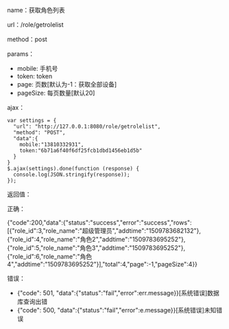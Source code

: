 name：获取角色列表

url：/role/getrolelist

method：post

params：

* mobile: 手机号
* token: token
* page: 页数[默认为-1：获取全部设备]
* pageSize: 每页数量[默认20]

ajax：

```
var settings = {
  "url": "http://127.0.0.1:8080/role/getrolelist",
  "method": "POST",
  "data":{
    mobile:"13810332931",
    token:"6b71a6f40f6df25fcb1dbd1456eb1d5b"
  }
}
$.ajax(settings).done(function (response) {
  console.log(JSON.stringify(response));
});
```

返回值：

正确：

{"code":200,"data":{"status":"success","error":"success","rows":[{"role_id":3,"role_name":"超级管理员","addtime":"1509783682132"},{"role_id":4,"role_name":"角色2","addtime":"1509783695252"},{"role_id":5,"role_name":"角色3","addtime":"1509783695252"},{"role_id":6,"role_name":"角色4","addtime":"1509783695252"}],"total":4,"page":-1,"pageSize":4}}

错误：

* {"code": 501, "data":{"status":"fail","error":err.message}}[系统错误]数据库查询出错
* {"code": 500, "data":{"status":"fail","error":e.message}}[系统错误]未知错误
